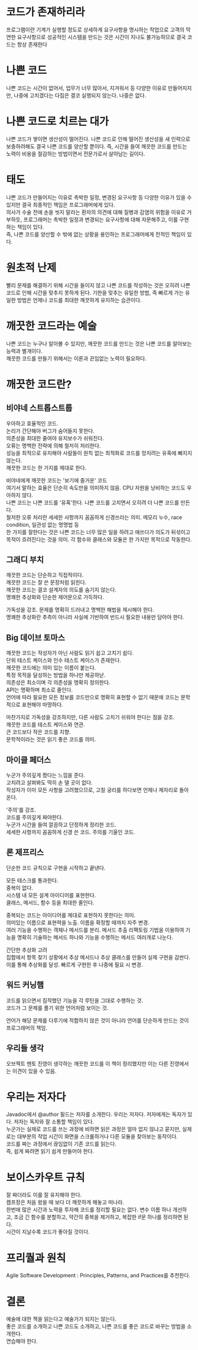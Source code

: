 # 코드가 존재하리라
프로그램이란 기계가 실행할 정도로 상세하게 요구사항을 명시하는 작업으로 고객의 막연한 요구사항으로 성공적인 시스템을 만드는 것은 시간이 지나도 불가능하므로 결국 코드는 항상 존재한다

# 나쁜 코드
나쁜 코드는 시간이 없어서, 업무가 너무 많아서, 지겨워서 등 다양한 이유로 만들어지지만, 나중에 고치겠다는 다짐은 결코 실행되지 않는다. 나중은 없다.

# 나쁜 코드로 치르는 대가
나쁜 코드가 쌓이면 생산성이 떨어진다. 나쁜 코드로 인해 떨어진 생산성을 새 인력으로 보충하려해도 결국 나쁜 코드를 양산할 뿐이다. 즉, 시간을 들여 깨끗한 코드를 만드는 노력이 비용을 절감하는 방법이면서 전문가로서 살아남는 길이다.

# 태도
나쁜 코드가 만들어지는 이유로 촉박한 일정, 변경된 요구사항 등 다양한 이유가 있을 수 있지만 결국 최종적인 책임은 프로그래머에게 있다.
<br>
의사가 수술 전에 손을 씻지 말라는 환자의 의견에 대해 질병과 감염의 위험을 이유로 거부하듯, 프로그래머는 촉박한 일정과 변경되는 요구사항에 대해 자문해주고, 이를 구현하는 책임이 있다.
<br>
즉, 나쁜 코드를 양산할 수 밖에 없는 상황을 용인하는 프로그래머에게 전적인 책임이 있다.

# 원초적 난제
빨리 문제를 해결하기 위해 시간을 들이지 않고 나쁜 코드를 작성하는 것은 오히려 나쁜 코드로 인해 시간을 맞추지 못하게 된다. 기한을 맞추는 유일한 방법, 즉 빠르게 가는 유일한 방법은 언제나 코드를 최대한 깨끗하게 유지하는 습관이다.

# 깨끗한 코드라는 예술
나쁜 코드는 누구나 알아볼 수 있지만, 깨끗한 코드를 만드는 것은 나쁜 코드를 알아보는 능력과 별개이다.
<br>
깨끗한 코드를 만들기 위해서는 이론과 끈임없는 노력이 필요하다.

# 깨끗한 코드란?

## 비야네 스트롭스트룹
우아하고 효율적인 코드.
<br>
논리가 간단해야 버그가 숨어들지 못한다.
<br>
의존성을 최대한 줄여야 유지보수가 쉬워진다.
<br>
오류는 명백한 전략에 의해 철저히 처리한다.
<br>
성능을 최적으로 유지해야 사람들이 원칙 없는 최적화로 코드를 망치려는 유혹에 빠지지 않는다.
<br>
깨끗한 코드는 한 가지를 제대로 한다.

비야네에게 깨끗한 코드는 '보기에 즐거운' 코드
<br>
여기서 말하는 효율은 단순히 속도만을 의미하지 않음. CPU 자원을 낭비하는 코드도 우아하지 않다.
<br>
나쁜 코드는 나쁜 코드를 '유혹'한다. 나쁜 코드를 고치면서 오히려 더 나쁜 코드를 만든다.
<br>
철저한 오류 처리란 세세한 사항까지 꼼꼼하게 신경쓰라는 의미. 메모리 누수, race condition, 일관성 없는 명명법 등
<br>
한 가지를 잘한다는 것은 나쁜 코드는 너무 많은 일을 하려고 애쓰다가 의도가 뒤섞이고 목적이 흐려진다는 것을 의미. 각 함수와 클래스와 모듈은 한 가지만 목적으로 작동한다.

## 그래디 부치
깨끗한 코드는 단순하고 직접적이다.
<br>
깨끗한 코드는 잘 쓴 문장처럼 읽힌다.
<br>
깨끗한 코드는 결코 설계자의 의도를 숨기지 않는다.
<br>
명쾌한 추상화와 단순한 제어문으로 가득하다.

가독성을 강조. 문제를 명확히 드러내고 명백한 해법을 제시해야 한다.
<br>
명쾌한 추상화란 추측이 아니라 사실에 기반하여 반드시 필요한 내용만 담아야 한다.

## Big 데이브 토마스
깨끗한 코드는 작성자가 아닌 사람도 읽기 쉽고 고치기 쉽다.
<br>
단위 테스트 케이스와 인수 테스트 케이스가 존재한다.
<br>
깨끗한 코드에는 의미 있는 이름이 붙는다.
<br>
특정 목적을 달성하는 방법을 하나만 제공하낟.
<br>
의존성은 최소이며 각 의존성을 명확히 정의한다.
<br>
API는 명확하며 최소로 줄인다.
<br>
언어에 따라 필요한 모든 정보를 코드만으로 명확히 표현할 수 없기 때문에 코드는 문학적으로 표현해야 마땅하다.

마찬가지로 가독성을 강조하지만, 다른 사람도 고치기 쉬워야 한다는 점을 강조.
<br>
깨끗한 코드를 테스트 케이스와 연관.
<br>
큰 코드보다 작은 코드를 지향.
<br>
문학적이라는 것은 읽기 좋은 코드를 의미.

## 마이클 페더스
누군가 주의깊게 짰다는 느낌을 준다.
<br>
고치려고 살펴봐도 딱히 손 댈 곳이 없다.
<br>
작성자가 이미 모든 사항을 고려했으므로, 고칠 궁리를 하다보면 언제나 제자리로 돌아온다.

'주의'를 강조.
<br>
코드를 주의깊게 짜야한다.
<br>
누군가 시간을 들여 깔끔하고 단정하게 정리한 코드.
<br>
세세한 사항까지 꼼꼼하게 신경 쓴 코드. 주의를 기울인 코드.

## 론 제프리스
단순한 코드 규칙으로 구현을 시작하고 끝낸다.

모든 테스크를 통과한다.
<br>
중복이 없다.
<br>
시스템 내 모든 설계 아이디어를 표현한다.
<br>
클래스, 메서드, 함수 등을 최대한 줄인다.

중복되는 코드는 아이디어를 제대로 표현하지 못한다는 의미.
<br>
의미있는 이름으로 표현력을 노출. 이름을 확정할 때까지 자주 변경.
<br>
여러 기능을 수행하는 객체나 메서드를 분리. 메서드 추출 리팩토링 기법을 이용하여 기능을 명확히 기술하는 메서드 하나와 기능을 수행하는 메서드 여러개로 나눈다.

간단한 추상화 고려
<br>
집합에서 항목 찾기 상황에서 추상 메서드나 추상 클래스를 만들어 실제 구현을 감싼다. 이를 통해 추상화를 달성. 빠르게 구현한 후 나중에 필요 시 변경.

## 워드 커닝햄
코드를 읽으면서 짐작했던 기능을 각 루틴을 그대로 수행하는 것.
<br>
코드가 그 문제를 풀기 위한 언어처럼 보이는 것.

언어가 해당 문제를 다루기에 적합하지 않은 것이 아니라 언어를 단순하게 만드는 것이 프로그래머의 책임.

## 우리들 생각
오브젝트 멘토 진영이 생각하는 깨끗한 코드를 이 책이 정리했지만 이는 다른 진영에서는 이견이 있을 수 있음.

# 우리는 저자다
Javadoc에서 @author 필드는 저자를 소개한다. 우리는 저자다. 저자에게는 독자가 있다. 저자는 독자와 잘 소통할 책임이 있다.
<br>
누군가는 실제로 코드를 쓰는 과정에 비하면 읽은 과정은 얼마 없지 않냐고 묻지만, 실제로는 대부분의 작업 시간이 화면을 스크롤하거나 다른 모듈을 찾아보는 동작이다.
<br>
코드를 짜는 과정에서 끊임없이 기존 코드를 읽는다.
<br>
즉, 쉽게 짜려면 읽기 쉽게 만들어야 한다.

# 보이스카우트 규칙
잘 짜더라도 이를 잘 유지해야 한다.
<br>
캠프장은 처음 왔을 때 보다 더 깨끗하게 해놓고 떠나라.
<br>
한번에 많은 시간과 노력을 투자해 코드를 정리할 필요는 없다. 변수 이름 하나 개선하고, 조금 긴 함수를 분할하고, 약간의 중복을 제거하고, 복잡한 if문 하나를 정리하면 된다.
<br>
시간이 지날수록 코드가 좋아질 것이다.

# 프리퀄과 원칙
Agile Software Development : Principles, Patterns, and Practices를 추천한다.

# 결론
예술에 대한 책을 읽는다고 예술가가 되지는 않는다.
<br>
좋은 코드를 소개하고 나쁜 코드도 소개하고, 나쁜 코드를 좋은 코드로 바꾸는 방법을 소개한다.
<br>
연습해야 한다.

